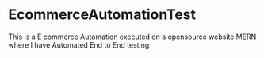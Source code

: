 # EcommerceAutomationTest
This is a E commerce Automation executed on a opensource website MERN  where I have Automated End to End testing 
